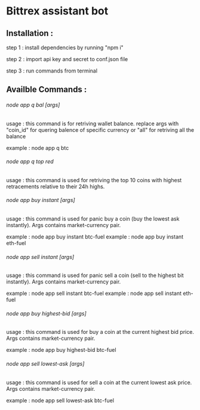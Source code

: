 # Bittrex assistant bot

## Installation : 

step 1 : install dependencies by running "npm i"

step 2 : import api key and secret to conf.json file

step 3 : run commands from terminal


## Availble Commands :


###### node app q bal [args]

usage : this command is for retriving wallet balance. replace args with "coin_id" for quering balence of specific currency or "all" for retriving all the balance 

example : node app q btc 



###### node app q top red 

usage : this command is used for retriving the top 10 coins with highest retracements relative to their 24h highs.


###### node app buy instant [args]

usage : this command is used for panic buy a coin (buy the lowest ask instantly). Args contains market-currency pair.

example : node app buy instant btc-fuel
example : node app buy instant eth-fuel


###### node app sell instant [args]

usage : this command is used for panic sell a coin (sell to the highest bit instantly). Args contains market-currency pair.

example : node app sell instant btc-fuel
example : node app sell instant eth-fuel



###### node app buy highest-bid [args]

usage : this command is used for buy a coin at the current highest bid price. Args contains market-currency pair.

example : node app buy highest-bid btc-fuel



###### node app sell lowest-ask [args]

usage : this command is used for sell a coin at the current lowest ask price. Args contains market-currency pair.

example : node app sell lowest-ask btc-fuel







